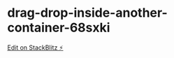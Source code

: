 # drag-drop-inside-another-container-68sxki

[Edit on StackBlitz ⚡️](https://stackblitz.com/edit/drag-drop-inside-another-container-68sxki)